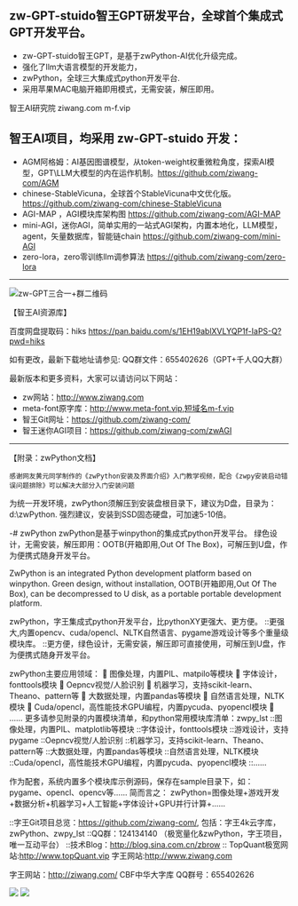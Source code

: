 ## zw-GPT-stuido智王GPT研发平台，全球首个集成式GPT开发平台。

*   zw-GPT-stuido智王GPT，是基于zwPython-AI优化升级完成。
*   强化了llm大语言模型的开发能力，
*   zwPython，全球三大集成式python开发平台.
*   采用苹果MAC电脑开箱即用模式，无需安装，解压即用。

智王AI研究院  ziwang.com   m-f.vip

## 智王AI项目，均采用 zw-GPT-stuido 开发：
 
*  AGM阿格姆：AI基因图谱模型，从token-weight权重微粒角度，探索AI模型，GPT\LLM大模型的内在运作机制。https://github.com/ziwang-com/AGM
*  chinese-StableVicuna，全球首个StableVicuna中文优化版。https://github.com/ziwang-com/chinese-StableVicuna
*  AGI-MAP ，AGI模块库架构图 https://github.com/ziwang-com/AGI-MAP
*  mini-AGI，迷你AGI，简单实用的一站式AGI架构，内置本地化，LLM模型，agent，矢量数据库，智能链chain https://github.com/ziwang-com/mini-AGI
*  zero-lora，zero零训练llm调参算法 https://github.com/ziwang-com/zero-lora

 --------------------------
 
![zw-GPT三合一+群二维码](https://github.com/ziwang-com/zwPython/assets/11691791/4bf27d1a-97c9-4055-a46b-7e0b90f4cdb6)

【智王AI资源库】

百度网盘提取码：hiks 
https://pan.baidu.com/s/1EH19ablXVLYQP1f-IaPS-Q?pwd=hiks

如有更改，最新下载地址请参见: QQ群文件：655402626（GPT+千人QQ大群）

最新版本和更多资料，大家可以请访问以下网站：
*   zw网站：http://www.ziwang.com
*   meta-font原字库：http://www.meta-font.vip,短域名m-f.vip
*   智王Git网址：https://github.com/ziwang-com/
*   智王迷你AGI项目：https://github.com/ziwang-com/zwAGI
  
--------------------------
	
  
【附录：zwPython文档】    

	感谢网友黄元同学制作的《zwPython安装及界面介绍》入门教学视频，配合《zwpy安装启动错误问题排除》可以解决大部分入门安装问题

  为统一开发环境，zwPython须解压到安装盘根目录下，建议为D盘，目录为：d:\zwPython.
  强烈建议，安装到SSD固态硬盘，可加速5-10倍。

   

-# zwPython
zwPython是基于winpython的集成式python开发平台。
绿色设计，无需安装，解压即用：OOTB(开箱即用,Out Of The Box)，可解压到U盘，作为便携式随身开发平台。

ZwPython is an integrated Python development platform based on winpython. 
Green design, without installation, OOTB(开箱即用,Out Of The Box), 
can be decompressed to U disk, as a portable portable development platform.

zwPython，字王集成式python开发平台，比pythonXY更强大、更方便。
::更强大,内置opencv、cuda/opencl、NLTK自然语言、pygame游戏设计等多个重量级模块库。
::更方便，绿色设计，无需安装，解压即可直接使用，可解压到U盘，作为便携式随身开发平台。

zwPython主要应用领域：
	图像处理，内置PIL、matpilo等模块
	字体设计，fonttools模块
	Oepncv视觉/人脸识别
	机器学习，支持scikit-learn、Theano、pattern等
	大数据处理，内置pandas等模块
	自然语言处理，NLTK模块
	Cuda/opencl，高性能技术GPU编程，内置pycuda、pyopencl模块
	……
更多请参见附录的内置模块清单，和python常用模块库清单：zwpy_lst
::图像处理，内置PIL、matplotlib等模块
::字体设计，fonttools模块
::游戏设计，支持pygame
::Oepncv视觉/人脸识别
::机器学习，支持scikit-learn、Theano、pattern等
::大数据处理，内置pandas等模块
::自然语言处理，NLTK模块
::Cuda/opencl，高性能技术GPU编程，内置pycuda、pyopencl模块
::……

作为配套，系统内置多个模块库示例源码，保存在sample目录下，如：pygame、opencl、opencv等......
简而言之：
zwPython=图像处理+游戏开发+数据分析+机器学习+人工智能+字体设计+GPU并行计算+......


::字王Git项目总览：https://github.com/ziwang-com/,
    包括：字王4k云字库，zwPython、zwpy_lst
::QQ群：124134140 （极宽量化&zwPython，字王项目，唯一互动平台）
::技术Blog：http://blog.sina.com.cn/zbrow
:: TopQuant极宽网站:http://www.topQuant.vip  字王网站:http://www.ziwang.com  


字王网站：http://ziwang.com/
CBF中华大字库 QQ群号：655402626

![](https://github.com/ziwang-com/zwpython/blob/master/images/zwpy2016m12.png)
![](https://github.com/ziwang-com/zwpython/blob/master/images/zwpython.jpg)





